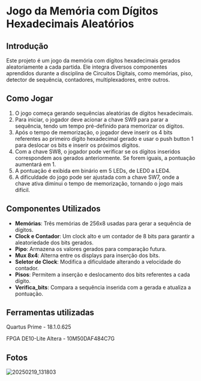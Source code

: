 # Jogo da Memória com Dígitos Hexadecimais Aleatórios

## Introdução

Este projeto é um jogo da memória com dígitos hexadecimais gerados aleatoriamente a cada partida. Ele integra diversos componentes aprendidos durante a disciplina de Circuitos Digitais, como memórias, piso, detector de sequência, contadores, multiplexadores, entre outros.

## Como Jogar

1. O jogo começa gerando sequências aleatórias de dígitos hexadecimais.
2. Para iniciar, o jogador deve acionar a chave SW9 para parar a sequência, tendo um tempo pré-definido para memorizar os dígitos.
3. Após o tempo de memorização, o jogador deve inserir os 4 bits referentes ao primeiro dígito hexadecimal gerado e usar o push button 1 para deslocar os bits e inserir os próximos dígitos.
4. Com a chave SW8, o jogador pode verificar se os dígitos inseridos correspondem aos gerados anteriormente. Se forem iguais, a pontuação aumentará em 1.
5. A pontuação é exibida em binário em 5 LEDs, de LED0 a LED4.
6. A dificuldade do jogo pode ser ajustada com a chave SW7, onde a chave ativa diminui o tempo de memorização, tornando o jogo mais difícil.

## Componentes Utilizados

- **Memórias**: Três memórias de 256x8 usadas para gerar a sequência de dígitos.
- **Clock e Contador**: Um clock alto e um contador de 8 bits para garantir a aleatoriedade dos bits gerados.
- **Pipo**: Armazena os valores gerados para comparação futura.
- **Mux 8x4**: Alterna entre os displays para inserção dos bits.
- **Seletor de Clock**: Modifica a dificuldade alterando a velocidade do contador.
- **Pisos**: Permitem a inserção e deslocamento dos bits referentes a cada dígito.
- **Verifica_bits**: Compara a sequência inserida com a gerada e atualiza a pontuação.

## Ferramentas utilizadas


  Quartus Prime - 18.1.0.625

  FPGA DE10-Lite Altera - 10M50DAF484C7G

## Fotos
![20250219_131803](https://github.com/user-attachments/assets/97a9d1f6-dbe7-4adf-80a7-dbc380943b93)
